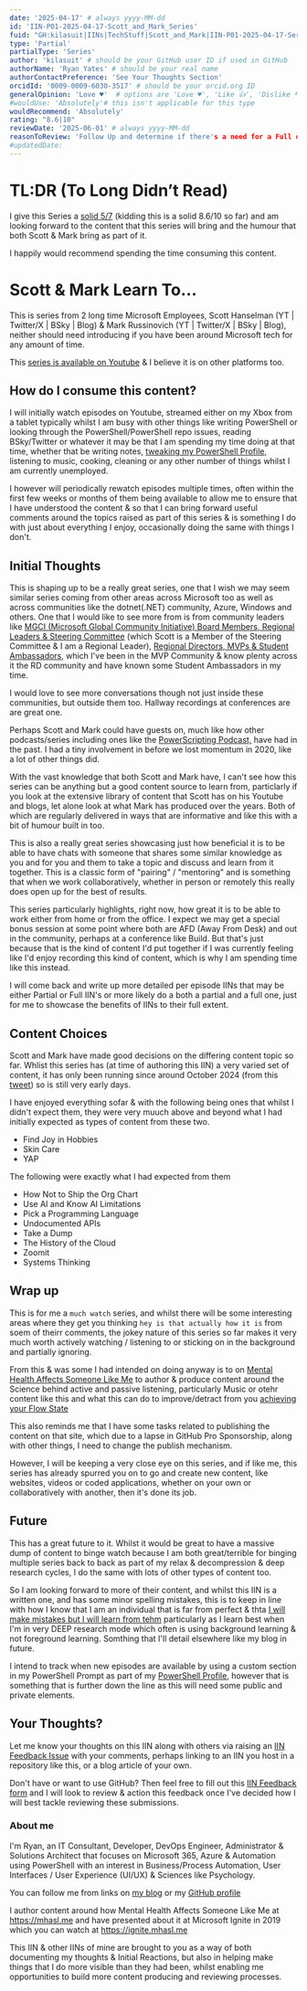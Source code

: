 ```yaml
---
date: '2025-04-17' # always yyyy-MM-dd
id: 'IIN-P01-2025-04-17-Scott_and_Mark_Series'
fuid: "GH:kilasuit|IINs|TechStuff|Scott_and_Mark|IIN-P01-2025-04-17-Series'"
type: 'Partial'
partialType: 'Series' 
author: 'kilasuit' # should be your GitHub user ID if used in GitHub
authorName: 'Ryan Yates' # should be your real name
authorContactPreference: 'See Your Thoughts Section'
orcidId: '0009-0009-6030-3517' # should be your orcid.org ID
generalOpinion: 'Love ♥'  # options are 'Love ♥', 'Like 👍', 'Dislike 👎', 'Unsure 🤔'
#wouldUse: 'Absolutely'# this isn't applicable for this type
wouldRecommend: 'Absolutely'
rating: "8.6|10"
reviewDate: '2025-06-01' # always yyyy-MM-dd
reasonToReview: 'Follow Up and determine if there's a need for a Full or additional partial IIN'
#updatedDate:
---
```


# TL:DR (To Long Didn’t Read)

I give this Series a [solid 5/7](https://knowyourmeme.com/memes/fight-club-57-movie) (kidding this is a solid 8.6/10 so far) and am looking forward to the content that this series will bring and the humour that both Scott & Mark bring as part of it.

I happily would recommend spending the time consuming this content. 

# Scott & Mark Learn To...

This is series from 2 long time Microsoft Employees, Scott Hanselman (YT | Twitter/X | BSky | Blog) & Mark Russinovich (YT | Twitter/X | BSky | Blog), neither should need introducing if you have been around Microsoft tech for any amount of time.

This [series is available on Youtube](https://www.youtube.com/playlist?list=PL0M0zPgJ3HSf4XZvYgZPUXgSrfzBN26pf) & I believe it is on other platforms too.

## How do I consume this content?

I will initially watch episodes on Youtube, streamed either on my Xbox from a tablet typically whilst I am busy with other things like writing PowerShell or looking through the PowerShell/PowerShell repo issues, reading BSky/Twitter or whatever it may be that I am spending my time doing at that time, whether that be writing notes, [tweaking my PowerShell Profile,](https://github.com/kilasuit) listening to music, cooking, cleaning or any other number of things whilst I am currently unemployed.

I however will periodically rewatch episodes multiple times, often within the first few weeks or months of them being available to allow me to ensure that I have understood the content & so that I can bring forward useful comments around the topics raised as part of this series & is something I do with just about everything I enjoy, occasionally doing the same with things I don't.

## Initial Thoughts 

This is shaping up to be a really great series, one that I wish we may seem similar series coming from other areas across Microsoft too as well as across communities like the dotnet(.NET) community, Azure, Windows and others. One that I would like to see more from is from community leaders like [MGCI (Microsoft Global Community Initiative) Board Members, Regional Leaders & Steering Committee](https://adoption.microsoft.com/en-gb/microsoft-global-community-initiative/advisors/) (which Scott is a Member of the Steering Committee & I am a Regional Leader), [Regional Directors, MVPs & Student Ambassadors](https://mvp.microsoft.com), which I've been in the MVP Community & know plenty across it the RD community and have known some Student Ambassadors in my time. 

I would love to see more conversations though not just inside these communities, but outside them too. Hallway recordings at conferences are are great one. 

Perhaps Scott and Mark could have guests on, much like how other podcasts/series including ones like the [PowerScripting Podcast,](https://www.youtube.com/PowerScriptingLive) have had in the past. I had a tiny involvement in before we lost momentum in 2020, like a lot of other things did.

With the vast knowledge that both Scott and Mark have, I can't see how this series can be anything but a good content source to learn from, particlarly if you look at the extensive library of content that Scott has on his Youtube and blogs, let alone look at what Mark has produced over the years. Both of which are regularly delivered in ways that are informative and like this with a bit of humour built in too.

This is also a really great series showcasing just how beneficial it is to be able to have chats with someone that shares some similar knowledge as you and for you and them to take a topic and discuss and learn from it together. This is a classic form of "pairing" / "mentoring" and is something that when we work collaboratively, whether in person or remotely this really does open up for the best of results.

This series particularly highlights, right now, how great it is to be able to work either from home or from the office. I expect we may get a special bonus session at some point where both are AFD (Away From Desk) and out in the community, perhaps at a conference like Build. But that's just because that is the kind of content I'd put together if I was currently feeling like I'd enjoy recording this kind of content, which is why I am spending time like this instead. 

I will come back and write up more detailed per episode IINs that may be either Partial or Full IIN's or more likely do a both a partial and a full one, just for me to showcase the benefits of IINs to their full extent.

## Content Choices

Scott and Mark have made good decisions on the differing content topic so far.
Whlist this series has (at time of authoring this IIN) a very varied set of content, it has only been running since around October 2024 (from this [tweet](https://x.com/jolson88/status/1844553802437058862)) so is still very early days.

I have enjoyed everything sofar & with the following being ones that whilst I didn't expect them, they were very muuch above and beyond what I had initially expected as types of content from these two.

- Find Joy in Hobbies
- Skin Care
- YAP

The following were exactly what I had expected from them

- How Not to Ship the Org Chart
- Use AI and Know AI Limitations
- Pick a Programming Language
- Undocumented APIs
- Take a Dump
- The History of the Cloud
- Zoomit
- Systems Thinking


## Wrap up

This is for me a `much watch` series, and whilst there will be some interesting areas where they get you thinking `hey is that actually how it is` from soem of theirr comments, the jokey nature of this series so far makes it very much worth actively watching / listening to or sticking on in the background and partially ignoring.

From this & was some I had intended on doing anyway is to on [Mental Health Affects Someone Like Me](https://mhasl.me) to author & produce content around the Science behind active and passive listening, particularly Music or otehr content like this and what this can do to improve/detract from you [achieving your Flow State](https://mhasl.me/2023/08/22/flow-state-and-what-it-has-to-do-with-bruce-lees-famous-water-quote/)

This also reminds me that I have some tasks related to publishing the content on that site, which due to a lapse in GitHub Pro Sponsorship, along with other things, I need to change the publish mechanism.

However, I will be keeping a very close eye on this series, and if like me, this series has already spurred you on to go and create new content, like websites, videos or coded applications, whether on your own or collaboratively with another, then it's done its job.

## Future 

This has a great future to it. Whilst it would be great to have a massive dump of content to binge watch because I am both great/terrible for binging multiple series back to back as part of my relax & decompression & deep research cycles, I do the same with lots of other types of content too. 

So I am looking forward to more of their content, and whilst this IIN is a written one, and has some minor spelling mistakes, this is to keep in line with how I know that I am an individual that is far from perfect & thta [I will make mistakes but I will learn from tehm](https://blog.kilasuit.org/2023/07/08/i-will-make-mistakes-but-i-will-learn-from-them/) particularly as I learn best when I'm in very DEEP research mode which often is using background learning & not foreground learning. Somthing that I'll detail elsewhere like my blog in future.

I intend to track when new episodes are available by using a custom section in my PowerShell Prompt as part of my [PowerShell Profile](https://github.com/kilasuit/PSProfile), however that is something that is further down the line as this will need some public and private elements.

## Your Thoughts?

Let me know your thoughts on this IIN along with others via raising an [IIN Feedback Issue](https://github.com/kilasuit/IINs/issues/new?template=IINFeedback.yml) with your comments, perhaps linking to an IIN you host in a repository like this, or a blog article of your own.

Don't have or want to use GitHub? Then feel free to fill out this [IIN Feedback form](https://forms.office.com/e/ujs0533VUH) and I will look to review & action this feedback once I've decided how I will best tackle reviewing these submissions.

### About me

I'm Ryan, an IT Consultant, Developer, DevOps Engineer, Administrator & Solutions Architect that focuses on Microsoft 365, Azure & Automation using PowerShell with an interest in Business/Process Automation, User Interfaces / User Experience (UI/UX) & Sciences like Psychology.  

You can follow me from links on [my blog](https://blog.kilauit.org/) or my [GitHub profile](https://github.com/kilasuit/)

I author content around how Mental Health Affects Someone Like Me at https://mhasl.me and have presented about it at Microsoft Ignite in 2019 which you can watch at https://ignite.mhasl.me

This IIN & other IINs of mine are brought to you as a way of both documenting my thoughts & Initial Reactions, but also in helping make things that I do more visible than they had been, whilst enabling me opportunities to build more content producing and reviewing processes.

